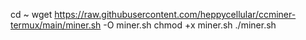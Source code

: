 cd ~
wget https://raw.githubusercontent.com/heppycellular/ccminer-termux/main/miner.sh -O miner.sh
chmod +x miner.sh
./miner.sh

